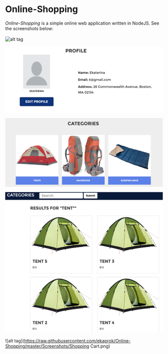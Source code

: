 # Online-Shopping
*Online-Shopping* is a simple online web application written in NodeJS.
See the screenshots below:
<br/>
<br/>
![alt tag](https://raw.githubusercontent.com/ekaprok/Online-Shopping/master/Screenshots/Main.png)

![alt tag](https://raw.githubusercontent.com/ekaprok/Online-Shopping/master/Screenshots/Profile.png)

![alt tag](https://raw.githubusercontent.com/ekaprok/Online-Shopping/master/Screenshots/Categories.png)

![alt tag](https://raw.githubusercontent.com/ekaprok/Online-Shopping/master/Screenshots/Search.png)

![alt tag](https://raw.githubusercontent.com/ekaprok/Online-Shopping/master/Screenshots/Shopping Cart.png)

